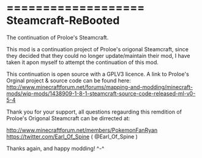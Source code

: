 ===================
Steamcraft-ReBooted
===================

The continuation of Proloe's Steamcraft.

This mod is a continuation project of Proloe's origonal Steamcraft, 
since they decided that they could no longer update/maintain their mod, 
I have taken it apon myself to attempt the continuation of this mod.

This continuation is open source with a GPLV3 licence.
A link to Proloe's Orginal project & source code can be found here:
http://www.minecraftforum.net/forums/mapping-and-modding/minecraft-mods/wip-mods/1438909-1-8-1-steamcraft-source-code-released-ml-v0-5-4

Thank you for your support, all questions regaurding this remdition of 
Proloe's Origonal Steamcraft can be dirrected at:

http://www.minecraftforum.net/members/PokemonFanRyan
https://twitter.com/Earl_Of_Spine ( @Earl_Of_Spine )

Thanks again, and happy modding! ^-^

